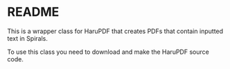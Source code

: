 # README #

This is a wrapper class for HaruPDF that creates PDFs that contain inputted text in Spirals. 

To use this class you need to download and make the HaruPDF source code.